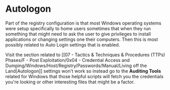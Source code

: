 # Autologon

Part of the registry configuration is that most Windows operating systems were setup specifically to home users sometimes that when they run something that might need to ask the user to give privileges to install applications or changing settings one their computers. Then this is most possibly related to Auto Login settings that is enabled.

Visit the section related to [[07 - Tactics & Techniques & Procedures (TTPs) Phases/F - Post Exploitation/0x04 - Credential Access and Dumping/Windows/Host/Registry/Passwords/Manual/Living off the Land|Autologon]] settings won't work so instead go to the **Auditing Tools** related for Windows that those helpful scripts will fetch you the credentials you're looking or other interesting files that might be a factor.